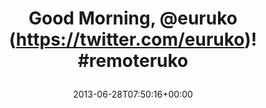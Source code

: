 ---
retweeted: false
source: <a href="http://twitter.com" rel="nofollow">Twitter Web Client</a>
entities:
  user_mentions:
  - name: Euruko
    screen_name: euruko
    indices:
    - '14'
    - '21'
    id_str: '14748460'
    id: '14748460'
  urls: []
  symbols: []
  media:
  - expanded_url: https://twitter.com/bascht/status/350521514652758016/photo/1
    indices:
    - '35'
    - '57'
    url: http://t.co/fx4NEuCO2t
    media_url: http://pbs.twimg.com/media/BN1Ndd9CcAAHrQ1.jpg
    id_str: '350521514656952320'
    id: '350521514656952320'
    media_url_https: https://pbs.twimg.com/media/BN1Ndd9CcAAHrQ1.jpg
    sizes:
      small:
        w: '510'
        h: '680'
        resize: fit
      large:
        w: '1536'
        h: '2048'
        resize: fit
      thumb:
        w: '150'
        h: '150'
        resize: crop
      medium:
        w: '900'
        h: '1200'
        resize: fit
    type: photo
    display_url: pic.twitter.com/fx4NEuCO2t
  hashtags:
  - text: remoteruko
    indices:
    - '23'
    - '34'
display_text_range:
- '0'
- '57'
favorite_count: '0'
id_str: '350521514652758016'
truncated: false
retweet_count: '0'
id: '350521514652758016'
possibly_sensitive: false
created_at: Fri Jun 28 07:50:16 +0000 2013
favorited: false
full_text: 'Good Morning, [@euruko](https://twitter.com/euruko)! #remoteruko'
lang: en
extended_entities:
  media:
  - expanded_url: https://twitter.com/bascht/status/350521514652758016/photo/1
    indices:
    - '35'
    - '57'
    url: http://t.co/fx4NEuCO2t
    media_url: http://pbs.twimg.com/media/BN1Ndd9CcAAHrQ1.jpg
    id_str: '350521514656952320'
    id: '350521514656952320'
    media_url_https: https://pbs.twimg.com/media/BN1Ndd9CcAAHrQ1.jpg
    sizes:
      small:
        w: '510'
        h: '680'
        resize: fit
      large:
        w: '1536'
        h: '2048'
        resize: fit
      thumb:
        w: '150'
        h: '150'
        resize: crop
      medium:
        w: '900'
        h: '1200'
        resize: fit
    type: photo
    display_url: pic.twitter.com/fx4NEuCO2t
tags:
- remoteruko
- pesos/twitter
date: '2013-06-28T07:50:16+00:00'
src: https://twitter.com/bascht/status/350521514652758016
original_url: https://twitter.com/bascht/status/350521514652758016
type: twitter_tweet
media_url: https://img.bascht.com/twitter/pbs.twimg.com/media/BN1Ndd9CcAAHrQ1.jpg
text: 'Good Morning, [@euruko](https://twitter.com/euruko)! #remoteruko'
title: 'Good Morning, @euruko (https://twitter.com/euruko)! #remoteruko

  '

---